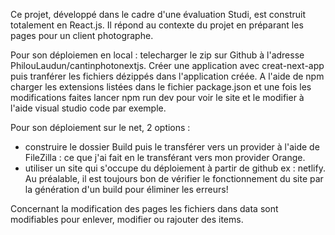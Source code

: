 Ce projet, développé dans le cadre d'une évaluation Studi, est construit totalement en React.js.
Il répond au contexte du projet en préparant les pages pour un client photographe.

Pour son déploiemen en local : telecharger le zip sur Github à l'adresse PhilouLaudun/cantinphotonextjs. Créer une application avec creat-next-app puis tranférer les fichiers dézippés dans l'application créée. A l'aide de npm charger les extensions listées dans le fichier package.json et une fois les modifications faites lancer npm run dev pour voir le site et le modifier à l'aide visual studio code par exemple.

Pour son déploiement sur le net, 2 options :
 - construire le dossier Build puis le transférer vers un provider à l'aide de FileZilla : ce que j'ai fait en le transférant vers mon provider Orange.
 - utiliser un site qui s'occupe du déploiement à partir de github ex : netlify. Au préalable, il est toujours bon de vérifier le fonctionnement du site par la génération d'un build pour éliminer les erreurs!

Concernant la modification des pages les fichiers dans data sont modifiables pour enlever, modifier ou rajouter des items.
